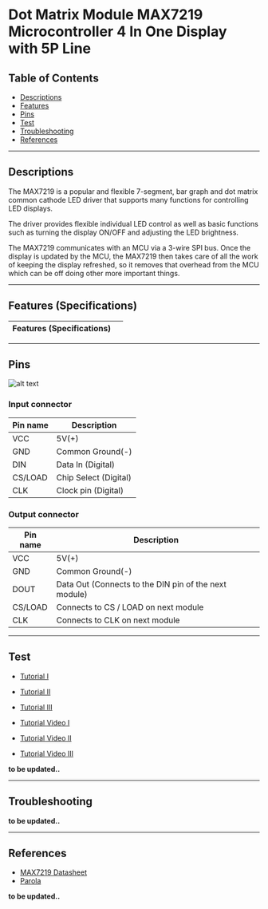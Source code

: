 # Dot Matrix Module MAX7219 Microcontroller 4 In One Display with 5P Line

## Table of Contents

-   [Descriptions](#descriptions)
-   [Features](#features)
-   [Pins](#pins)
-   [Test](#test)
-   [Troubleshooting](#troubleshooting)
-   [References](#references)

---

## Descriptions

The MAX7219 is a popular and flexible 7-segment, bar graph and dot matrix common cathode LED driver that supports many functions for controlling LED displays.

The driver provides flexible individual LED control as well as basic functions such as turning the display ON/OFF and adjusting the LED brightness.

The MAX7219 communicates with an MCU via a 3-wire SPI bus. Once the display is updated by the MCU, the MAX7219 then takes care of all the work of keeping the display refreshed, so it removes that overhead from the MCU which can be off doing other more important things.

---

## Features (Specifications)

| Features (Specifications) |     |
| ------------------------- | --- |

---

## Pins

![alt text](https://bit.ly/3gCkw8P 'Pinout')

### Input connector

| Pin name | Description           |
| -------- | --------------------- |
| VCC      | 5V(+)                 |
| GND      | Common Ground(-)      |
| DIN      | Data In (Digital)     |
| CS/LOAD  | Chip Select (Digital) |
| CLK      | Clock pin (Digital)   |

### Output connector

| Pin name | Description                                           |
| -------- | ----------------------------------------------------- |
| VCC      | 5V(+)                                                 |
| GND      | Common Ground(-)                                      |
| DOUT     | Data Out (Connects to the DIN pin of the next module) |
| CS/LOAD  | Connects to CS / LOAD on next module                  |
| CLK      | Connects to CLK on next module                        |

---

## Test

-   [Tutorial I](https://bit.ly/3eowNuW)
-   [Tutorial II](https://bit.ly/3xc7oxb)
-   [Tutorial III](https://bit.ly/3tLeQ07)

-   [Tutorial Video I](https://youtu.be/SIlLj4thyso)
-   [Tutorial Video II](https://youtu.be/mvfh1pXTvN4)
-   [Tutorial Video III](https://youtu.be/TaqSaYI0aLI)

**to be updated..**

---

## Troubleshooting

**to be updated..**

---

## References

-   [MAX7219 Datasheet](https://bit.ly/3tLLBdk)
-   [Parola](https://github.com/MajicDesigns/MD_Parola)

**to be updated..**
